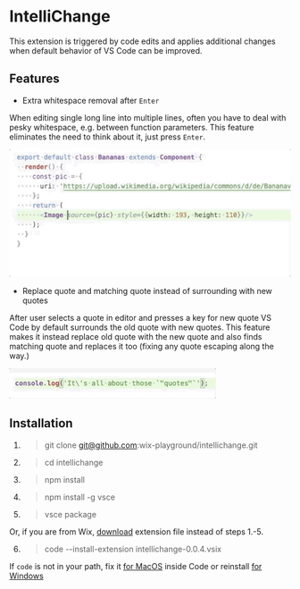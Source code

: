 # IntelliChange

This extension is triggered by code edits and applies additional changes when default behavior of VS Code can be improved.

## Features

* Extra whitespace removal after `Enter`

When editing single long line into multiple lines, often you have to
deal with pesky whitespace, e.g. between function parameters. This
feature eliminates the need to think about it, just press `Enter`.

![Preview for removal of touching whitespace after pressing Enter key](images/whitespace-after-enter.gif)


* Replace quote and matching quote instead of surrounding with new quotes

After user selects a quote in editor and presses a key for new quote
VS Code by default surrounds the old quote with new quotes. This feature
makes it instead replace old quote with the new quote and also finds
matching quote and replaces it too (fixing any quote escaping along the
way.)

![Preview for replacing quotes with other quotes](images/quote-replacement.gif)


## Installation

  1. > git clone git@github.com:wix-playground/intellichange.git
  2. > cd intellichange
  3. > npm install
  4. > npm install -g vsce
  5. > vsce package

Or, if you are from Wix, [download](https://drive.google.com/open?id=1GC87wIarHmMfFUv52BfYeyeB0N0SCptf) extension file instead of steps 1.-5.

  6. > code --install-extension intellichange-0.0.4.vsix

If `code` is not in your path, fix it [for MacOS](https://code.visualstudio.com/docs/setup/mac#_launching-from-the-command-line) inside Code
or reinstall [for Windows](https://code.visualstudio.com/docs/setup/windows)
